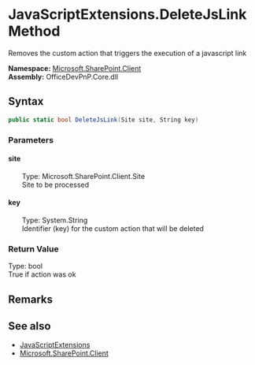 # JavaScriptExtensions.DeleteJsLink Method  
 Removes the custom action that triggers the execution of a javascript link   

**Namespace:** [Microsoft.SharePoint.Client](Microsoft.SharePoint.Client.md)  
**Assembly:** OfficeDevPnP.Core.dll  
## Syntax
```C#
public static bool DeleteJsLink(Site site, String key)
```
### Parameters
#### site  
&emsp;&emsp;Type: Microsoft.SharePoint.Client.Site  
&emsp;&emsp;Site to be processed  

  

#### key  
&emsp;&emsp;Type: System.String  
&emsp;&emsp;Identifier (key) for the custom action that will be deleted  

  

### Return Value
Type: bool  
True if action was ok  


## Remarks
  
## See also
- [JavaScriptExtensions](Microsoft.SharePoint.Client.JavaScriptExtensions.md) 
- [Microsoft.SharePoint.Client](Microsoft.SharePoint.Client.md) 
